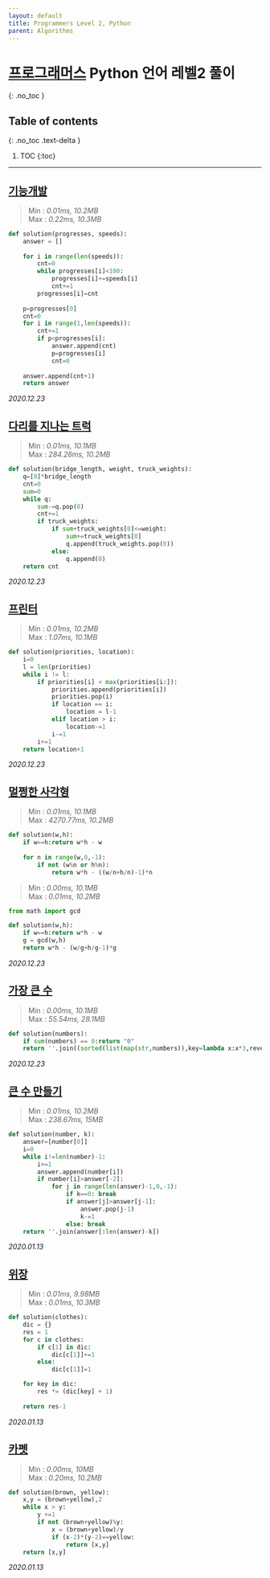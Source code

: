```yaml
---
layout: default
title: Programmers Level 2, Python
parent: Algorithms
---
```


# [프로그래머스](https://programmers.co.kr/learn/challenges?tab=all_challenges) __Python__ 언어 레벨2 풀이
{: .no_toc }

## Table of contents
{: .no_toc .text-delta }

1. TOC
{:toc}

---

## [기능개발](https://programmers.co.kr/learn/courses/30/lessons/42586)

> Min : *0.01ms, 10.2MB*   
> Max : *0.22ms, 10.3MB*

```python
def solution(progresses, speeds):
    answer = []
    
    for i in range(len(speeds)):
        cnt=0
        while progresses[i]<100:
            progresses[i]+=speeds[i]
            cnt+=1
        progresses[i]=cnt
    
    p=progresses[0]
    cnt=0
    for i in range(1,len(speeds)):
        cnt+=1
        if p<progresses[i]:
            answer.append(cnt)
            p=progresses[i]
            cnt=0
        
    answer.append(cnt+1)
    return answer
```

*2020.12.23*



## [다리를 지나는 트럭](https://programmers.co.kr/learn/courses/30/lessons/42583)

> Min : *0.01ms, 10.1MB*   
> Max : *284.26ms, 10.2MB*

```python
def solution(bridge_length, weight, truck_weights):
    q=[0]*bridge_length
    cnt=0
    sum=0
    while q:
        sum-=q.pop(0)
        cnt+=1
        if truck_weights:
            if sum+truck_weights[0]<=weight:
                sum+=truck_weights[0]
                q.append(truck_weights.pop(0))
            else:
                q.append(0)
    return cnt
```

*2020.12.23*



## [프린터](https://programmers.co.kr/learn/courses/30/lessons/42587)

> Min : *0.01ms, 10.2MB*   
> Max : *1.07ms, 10.1MB*

```python
def solution(priorities, location):
    i=0
    l = len(priorities)
    while i != l:
        if priorities[i] < max(priorities[i:]):
            priorities.append(priorities[i])
            priorities.pop(i)
            if location == i:
                location = l-1
            elif location > i:
                location-=1
            i-=1
        i+=1
    return location+1
```

*2020.12.23*



## [멀쩡한 사각형](https://programmers.co.kr/learn/courses/30/lessons/62048)

> Min : *0.01ms, 10.1MB*   
> Max : *4270.77ms, 10.2MB*

```python
def solution(w,h):
    if w==h:return w*h - w
    
    for n in range(w,0,-1):
        if not (w%n or h%n):
            return w*h - ((w/n+h/n)-1)*n
```

> Min : *0.00ms, 10.1MB*   
> Max : *0.01ms, 10.2MB*

```python
from math import gcd

def solution(w,h):
    if w==h:return w*h - w
    g = gcd(w,h)
    return w*h - (w/g+h/g-1)*g
```

*2020.12.23*



## [가장 큰 수](https://programmers.co.kr/learn/courses/30/lessons/42746)

> Min : *0.00ms, 10.1MB*   
> Max : *55.54ms, 28.1MB*

```python
def solution(numbers):
    if sum(numbers) == 0:return "0"
    return ''.join((sorted(list(map(str,numbers)),key=lambda x:x*3,reverse=True)))
```

*2020.12.23*



## [큰 수 만들기](https://programmers.co.kr/learn/courses/30/lessons/42883)

> Min : *0.01ms, 10.2MB*  
> Max : *238.67ms, 15MB*

```python
def solution(number, k):
    answer=[number[0]]
    i=0
    while i!=len(number)-1:
        i+=1
        answer.append(number[i])
        if number[i]>answer[-2]:
            for j in range(len(answer)-1,0,-1):
                if k==0: break
                if answer[j]>answer[j-1]:
                    answer.pop(j-1)
                    k-=1
                else: break
    return ''.join(answer[:len(answer)-k])
```

*2020.01.13*



## [위장](https://programmers.co.kr/learn/courses/30/lessons/42578)

> Min : *0.01ms, 9.98MB*  
> Max : *0.01ms, 10.3MB*

```python
def solution(clothes):
    dic = {}
    res = 1
    for c in clothes:
        if c[1] in dic:
            dic[c[1]]+=1
        else:
            dic[c[1]]=1

    for key in dic:
        res *= (dic[key] + 1)
        
    return res-1
```

*2020.01.13*



## [카펫](https://programmers.co.kr/learn/courses/30/lessons/42842)

> Min : *0.00ms, 10MB*  
> Max : *0.20ms, 10.2MB*

```python
def solution(brown, yellow):
    x,y = (brown+yellow),2
    while x > y:
        y +=1
        if not (brown+yellow)%y:
            x = (brown+yellow)/y
            if (x-2)*(y-2)==yellow:
                return [x,y]
    return [x,y]
```

*2020.01.13*